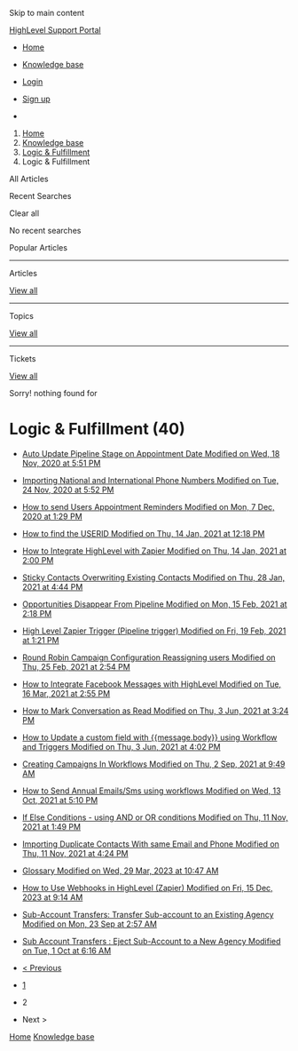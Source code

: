 Skip to main content

[ HighLevel Support Portal ](https://help.gohighlevel.com)

  * [ Home ](/support/home)
  * [ Knowledge base ](/support/solutions)

  * [Login](/support/login)
  * [Sign up](/support/signup)
  * 

  1. [Home](/support/home)
  2. [Knowledge base](/support/solutions)
  3. [Logic & Fulfillment](/support/solutions/48000452118)
  4. Logic & Fulfillment

All  Articles 

Recent Searches

Clear all

No recent searches

Popular Articles

* * *

Articles

[View all](/support/search/solutions)

* * *

Topics

[View all](/support/search/topics)

* * *

Tickets

[View all](/support/search/tickets)

Sorry! nothing found for   

# Logic & Fulfillment (40)

  * [ Auto Update Pipeline Stage on Appointment Date Modified on Wed, 18 Nov, 2020 at 5:51 PM  ](/support/solutions/articles/48001166180-auto-update-pipeline-stage-on-appointment-date)
  * [ Importing National and International Phone Numbers Modified on Tue, 24 Nov, 2020 at 5:52 PM  ](/support/solutions/articles/48001166711-importing-national-and-international-phone-numbers)
  * [ How to send Users Appointment Reminders Modified on Mon, 7 Dec, 2020 at 1:29 PM  ](/support/solutions/articles/48001167806-how-to-send-users-appointment-reminders)
  * [ How to find the USERID Modified on Thu, 14 Jan, 2021 at 12:18 PM  ](/support/solutions/articles/48001171133-how-to-find-the-userid)
  * [ How to Integrate HighLevel with Zapier Modified on Thu, 14 Jan, 2021 at 2:00 PM  ](/support/solutions/articles/48001171148-how-to-integrate-highlevel-with-zapier)
  * [ Sticky Contacts Overwriting Existing Contacts Modified on Thu, 28 Jan, 2021 at 4:44 PM  ](/support/solutions/articles/48001172762-sticky-contacts-overwriting-existing-contacts)
  * [ Opportunities Disappear From Pipeline Modified on Mon, 15 Feb, 2021 at 2:18 PM  ](/support/solutions/articles/48001174845-opportunities-disappear-from-pipeline)
  * [ High Level Zapier Trigger (Pipeline trigger) Modified on Fri, 19 Feb, 2021 at 1:21 PM  ](/support/solutions/articles/48001175346-high-level-zapier-trigger-pipeline-trigger-)
  * [ Round Robin Campaign Configuration Reassigning users Modified on Thu, 25 Feb, 2021 at 2:54 PM  ](/support/solutions/articles/48001175955-round-robin-campaign-configuration-reassigning-users)
  * [ How to Integrate Facebook Messages with HighLevel Modified on Tue, 16 Mar, 2021 at 2:55 PM  ](/support/solutions/articles/48001178106-how-to-integrate-facebook-messages-with-highlevel)
  * [ How to Mark Conversation as Read Modified on Thu, 3 Jun, 2021 at 3:24 PM  ](/support/solutions/articles/48001185806-how-to-mark-conversation-as-read)
  * [ How to Update a custom field with {{message.body}} using Workflow and Triggers Modified on Thu, 3 Jun, 2021 at 4:02 PM  ](/support/solutions/articles/48001185813-how-to-update-a-custom-field-with-message-body-using-workflow-and-triggers)
  * [ Creating Campaigns In Workflows Modified on Thu, 2 Sep, 2021 at 9:49 AM  ](/support/solutions/articles/48001196570-creating-campaigns-in-workflows)
  * [ How to Send Annual Emails/Sms using workflows Modified on Wed, 13 Oct, 2021 at 5:10 PM  ](/support/solutions/articles/48001200169-how-to-send-annual-emails-sms-using-workflows)
  * [ If Else Conditions - using AND or OR conditions Modified on Thu, 11 Nov, 2021 at 1:49 PM  ](/support/solutions/articles/48001202137-if-else-conditions-using-and-or-or-conditions)
  * [ Importing Duplicate Contacts With same Email and Phone Modified on Thu, 11 Nov, 2021 at 4:24 PM  ](/support/solutions/articles/48001202142-importing-duplicate-contacts-with-same-email-and-phone)
  * [ Glossary Modified on Wed, 29 Mar, 2023 at 10:47 AM  ](/support/solutions/articles/48001231169-glossary)
  * [ How to Use Webhooks in HighLevel (Zapier) Modified on Fri, 15 Dec, 2023 at 9:14 AM  ](/support/solutions/articles/155000001183-how-to-use-webhooks-in-highlevel-zapier-)
  * [ Sub-Account Transfers: Transfer Sub-account to an Existing Agency Modified on Mon, 23 Sep at 2:57 AM  ](/support/solutions/articles/155000002031-sub-account-transfers-transfer-sub-account-to-an-existing-agency)
  * [ Sub Account Transfers : Eject Sub-Account to a New Agency Modified on Tue, 1 Oct at 6:16 AM  ](/support/solutions/articles/155000003465-sub-account-transfers-eject-sub-account-to-a-new-agency)

  * [< Previous](/support/solutions/folders/48000673695/page/1)
  * [1](/support/solutions/folders/48000673695/page/1)
  * 2
  * Next >

[Home](/support/home) [Knowledge base](/support/solutions)
